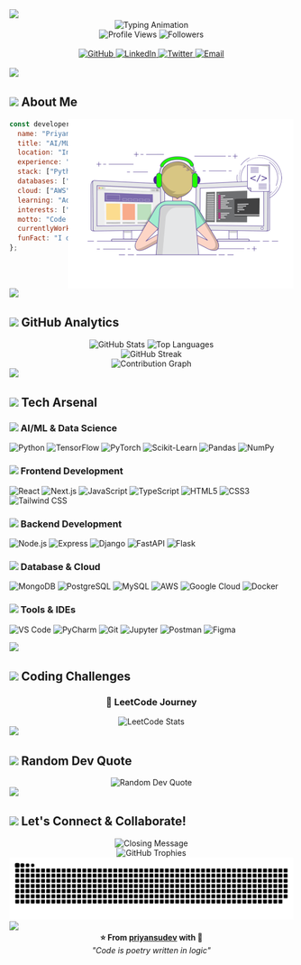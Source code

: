 <img src="https://capsule-render.vercel.app/api?type=waving&color=gradient&customColorList=12,12,8,16,30&height=250&section=header&text=Priyanshu%20Dev&fontSize=50&fontColor=FFFFFF&animation=twinkling&fontAlignY=35&desc=AI/ML%20Developer%20%7C%20Tech%20Innovator&descAlignY=55&descSize=18"/>

<!-- ANIMATED TYPING INTRO -->
<div align="center">
  <img src="https://readme-typing-svg.herokuapp.com?font=JetBrains+Mono&weight=600&size=32&duration=3500&pause=1000&color=6A5ACD&background=00000000&center=true&vCenter=true&multiline=true&width=700&height=120&lines=Welcome+to+my+Digital+Universe+%F0%9F%8C%8C;AI/ML+Engineer+%7C+Full+Stack+Developer;" alt="Typing Animation" />
</div>

<!-- VISIT COUNTER WITH ENHANCED STYLING -->
<div align="center">
  <img src="https://komarev.com/ghpvc/?username=priyanshudevs&color=6A5ACD&style=for-the-badge&label=PROFILE+VIEWS" alt="Profile Views"/>
  <img src="https://img.shields.io/github/followers/priyansudev?label=Followers&style=for-the-badge&color=6A5ACD&labelColor=1a1b27" alt="Followers"/>
</div>

<br>

<!-- ENHANCED SOCIAL LINKS WITH ANIMATIONS -->
<div align="center">
  <a href="https://github.com/priyansudev" target="_blank">
    <img src="https://img.shields.io/badge/GitHub-6A5ACD?style=for-the-badge&logo=github&logoColor=white&labelColor=1a1b27" alt="GitHub"/>
  </a>
  <a href="https://linkedin.com/in/priyanshudev1" target="_blank">
    <img src="https://img.shields.io/badge/-LinkedIn-6A5ACD?style=for-the-badge&logo=linkedin&logoColor=white&labelColor=1a1b27" alt="LinkedIn"/>
  </a>
  <a href="https://twitter.com/priyansudev" target="_blank">
    <img src="https://img.shields.io/badge/-Twitter-6A5ACD?style=for-the-badge&logo=twitter&logoColor=white&labelColor=1a1b27" alt="Twitter"/>
  </a>
  <a href="mailto:your.email@example.com" target="_blank">
    <img src="https://img.shields.io/badge/Email-6A5ACD?style=for-the-badge&logo=gmail&logoColor=white&labelColor=1a1b27" alt="Email"/>
  </a>
</div>

<br>

<!-- ANIMATED DIVIDER -->
<img src="https://user-images.githubusercontent.com/73097560/115834477-dbab4500-a447-11eb-908a-139a6edaec5c.gif">

## <img src="https://media.giphy.com/media/WUlplcMpOCEmTGBtBW/giphy.gif" width="35"> About Me

<img align="right" alt="Coding Animation" width="400" src="https://raw.githubusercontent.com/devSouvik/devSouvik/master/gif3.gif">

```javascript
const developer = {
  name: "Priyanshu Dev",
  title: "AI/ML Engineer & Full Stack Developer",
  location: "India 🇮🇳",
  experience: "Building intelligent solutions",
  stack: ["Python", "TensorFlow", "PyTorch", "React", "Node.js"],
  databases: ["MongoDB", "PostgreSQL", "MySQL"],
  cloud: ["AWS", "Google Cloud", "Azure"],
  learning: "Advanced Deep Learning & MLOps",
  interests: ["Computer Vision", "NLP", "Web Development"],
  motto: "Code with purpose, innovate with passion",
  currentlyWorking: "Next-gen AI applications",
  funFact: "I dream in Python and wake up in JavaScript! 🐍☕"
};
```

<br clear="right"/>

<!-- ANIMATED DIVIDER -->
<img src="https://user-images.githubusercontent.com/73097560/115834477-dbab4500-a447-11eb-908a-139a6edaec5c.gif">

## <img src="https://media.giphy.com/media/iY8CRBdQXODJSCERIr/giphy.gif" width="35"> GitHub Analytics

<div align="center">
  <img height="180em" src="https://github-readme-stats.vercel.app/api?username=priyansudev&show_icons=true&theme=tokyonight&hide_border=true&bg_color=1a1b27&title_color=6A5ACD&text_color=ffffff&icon_color=6A5ACD&border_radius=10" alt="GitHub Stats"/>
  <img height="180em" src="https://github-readme-stats.vercel.app/api/top-langs/?username=priyansudev&layout=compact&theme=tokyonight&hide_border=true&bg_color=1a1b27&title_color=6A5ACD&text_color=ffffff&border_radius=10" alt="Top Languages"/>
</div>

<div align="center">
  <img src="https://github-readme-streak-stats.herokuapp.com?user=priyansudev&theme=tokyonight&hide_border=true&background=1a1b27&stroke=6A5ACD&ring=6A5ACD&fire=ff6b6b&currStreakLabel=6A5ACD&sideNums=ffffff&currStreakNum=ffffff&dates=a9b1d6&sideLabels=a9b1d6&border_radius=10" alt="GitHub Streak"/>
</div>

<!-- CONTRIBUTION GRAPH -->
<div align="center">
  <img src="https://github-readme-activity-graph.vercel.app/graph?username=priyansudev&bg_color=1a1b27&color=6A5ACD&line=6A5ACD&point=ffffff&area=true&hide_border=true&custom_title=Contribution%20Activity&radius=10" alt="Contribution Graph"/>
</div>

<!-- ANIMATED DIVIDER -->
<img src="https://user-images.githubusercontent.com/73097560/115834477-dbab4500-a447-11eb-908a-139a6edaec5c.gif">

## <img src="https://media.giphy.com/media/VgCDAzcKvsR6OM0uWg/giphy.gif" width="35"> Tech Arsenal

### <img src="https://media.giphy.com/media/WFZvB7VIXBgiz3oDXE/giphy.gif" width="25"> AI/ML & Data Science
<p>
  <img src="https://img.shields.io/badge/Python-6A5ACD?style=for-the-badge&logo=python&logoColor=white&labelColor=1a1b27" alt="Python"/>
  <img src="https://img.shields.io/badge/TensorFlow-6A5ACD?style=for-the-badge&logo=tensorflow&logoColor=white&labelColor=1a1b27" alt="TensorFlow"/>
  <img src="https://img.shields.io/badge/PyTorch-6A5ACD?style=for-the-badge&logo=pytorch&logoColor=white&labelColor=1a1b27" alt="PyTorch"/>
  <img src="https://img.shields.io/badge/Scikit--Learn-6A5ACD?style=for-the-badge&logo=scikit-learn&logoColor=white&labelColor=1a1b27" alt="Scikit-Learn"/>
  <img src="https://img.shields.io/badge/Pandas-6A5ACD?style=for-the-badge&logo=pandas&logoColor=white&labelColor=1a1b27" alt="Pandas"/>
  <img src="https://img.shields.io/badge/NumPy-6A5ACD?style=for-the-badge&logo=numpy&logoColor=white&labelColor=1a1b27" alt="NumPy"/>
</p>

### <img src="https://media.giphy.com/media/ln7z2eWriiQAllfVcn/giphy.gif" width="25"> Frontend Development
<p>
  <img src="https://img.shields.io/badge/React-6A5ACD?style=for-the-badge&logo=react&logoColor=white&labelColor=1a1b27" alt="React"/>
  <img src="https://img.shields.io/badge/Next.js-6A5ACD?style=for-the-badge&logo=next.js&logoColor=white&labelColor=1a1b27" alt="Next.js"/>
  <img src="https://img.shields.io/badge/JavaScript-6A5ACD?style=for-the-badge&logo=javascript&logoColor=white&labelColor=1a1b27" alt="JavaScript"/>
  <img src="https://img.shields.io/badge/TypeScript-6A5ACD?style=for-the-badge&logo=typescript&logoColor=white&labelColor=1a1b27" alt="TypeScript"/>
  <img src="https://img.shields.io/badge/HTML5-6A5ACD?style=for-the-badge&logo=html5&logoColor=white&labelColor=1a1b27" alt="HTML5"/>
  <img src="https://img.shields.io/badge/CSS3-6A5ACD?style=for-the-badge&logo=css3&logoColor=white&labelColor=1a1b27" alt="CSS3"/>
  <img src="https://img.shields.io/badge/Tailwind_CSS-6A5ACD?style=for-the-badge&logo=tailwind-css&logoColor=white&labelColor=1a1b27" alt="Tailwind CSS"/>
</p>

### <img src="https://media.giphy.com/media/kdFc8fubgS31b8DsVu/giphy.gif" width="25"> Backend Development
<p>
  <img src="https://img.shields.io/badge/Node.js-6A5ACD?style=for-the-badge&logo=node.js&logoColor=white&labelColor=1a1b27" alt="Node.js"/>
  <img src="https://img.shields.io/badge/Express-6A5ACD?style=for-the-badge&logo=express&logoColor=white&labelColor=1a1b27" alt="Express"/>
  <img src="https://img.shields.io/badge/Django-6A5ACD?style=for-the-badge&logo=django&logoColor=white&labelColor=1a1b27" alt="Django"/>
  <img src="https://img.shields.io/badge/FastAPI-6A5ACD?style=for-the-badge&logo=fastapi&logoColor=white&labelColor=1a1b27" alt="FastAPI"/>
  <img src="https://img.shields.io/badge/Flask-6A5ACD?style=for-the-badge&logo=flask&logoColor=white&labelColor=1a1b27" alt="Flask"/>
</p>

### <img src="https://media.giphy.com/media/SS8CV2rQdlYNLtBCiF/giphy.gif" width="25"> Database & Cloud
<p>
  <img src="https://img.shields.io/badge/MongoDB-6A5ACD?style=for-the-badge&logo=mongodb&logoColor=white&labelColor=1a1b27" alt="MongoDB"/>
  <img src="https://img.shields.io/badge/PostgreSQL-6A5ACD?style=for-the-badge&logo=postgresql&logoColor=white&labelColor=1a1b27" alt="PostgreSQL"/>
  <img src="https://img.shields.io/badge/MySQL-6A5ACD?style=for-the-badge&logo=mysql&logoColor=white&labelColor=1a1b27" alt="MySQL"/>
  <img src="https://img.shields.io/badge/AWS-6A5ACD?style=for-the-badge&logo=amazon-aws&logoColor=white&labelColor=1a1b27" alt="AWS"/>
  <img src="https://img.shields.io/badge/Google_Cloud-6A5ACD?style=for-the-badge&logo=google-cloud&logoColor=white&labelColor=1a1b27" alt="Google Cloud"/>
  <img src="https://img.shields.io/badge/Docker-6A5ACD?style=for-the-badge&logo=docker&logoColor=white&labelColor=1a1b27" alt="Docker"/>
</p>

### <img src="https://media.giphy.com/media/kH1DBkPNyZPOk0BxrM/giphy.gif" width="25"> Tools & IDEs
<p>
  <img src="https://img.shields.io/badge/VS_Code-6A5ACD?style=for-the-badge&logo=visual-studio-code&logoColor=white&labelColor=1a1b27" alt="VS Code"/>
  <img src="https://img.shields.io/badge/PyCharm-6A5ACD?style=for-the-badge&logo=pycharm&logoColor=white&labelColor=1a1b27" alt="PyCharm"/>
  <img src="https://img.shields.io/badge/Git-6A5ACD?style=for-the-badge&logo=git&logoColor=white&labelColor=1a1b27" alt="Git"/>
  <img src="https://img.shields.io/badge/Jupyter-6A5ACD?style=for-the-badge&logo=jupyter&logoColor=white&labelColor=1a1b27" alt="Jupyter"/>
  <img src="https://img.shields.io/badge/Postman-6A5ACD?style=for-the-badge&logo=postman&logoColor=white&labelColor=1a1b27" alt="Postman"/>
  <img src="https://img.shields.io/badge/Figma-6A5ACD?style=for-the-badge&logo=figma&logoColor=white&labelColor=1a1b27" alt="Figma"/>
</p>

<!-- ANIMATED DIVIDER -->
<img src="https://user-images.githubusercontent.com/73097560/115834477-dbab4500-a447-11eb-908a-139a6edaec5c.gif">

## <img src="https://media.giphy.com/media/j2pOGeGYKe2xCCKwfi/giphy.gif" width="35"> Coding Challenges

<div align="center">
  <h3>🧠 LeetCode Journey</h3>
  <img src="https://leetcard.jacoblin.cool/priyanshudev?theme=dark&font=Roboto&ext=heatmap&width=600" alt="LeetCode Stats" />
</div>


<!-- ANIMATED DIVIDER -->
<img src="https://user-images.githubusercontent.com/73097560/115834477-dbab4500-a447-11eb-908a-139a6edaec5c.gif">

## <img src="https://media.giphy.com/media/QssGEmpkyEOhBCb7e1/giphy.gif" width="35"> Random Dev Quote

<div align="center">
  <img src="https://quotes-github-readme.vercel.app/api?type=horizontal&theme=tokyonight&border=true&bg_color=1a1b27&color=6A5ACD&border_color=6A5ACD" alt="Random Dev Quote"/>
</div>

<!-- ANIMATED DIVIDER -->
<img src="https://user-images.githubusercontent.com/73097560/115834477-dbab4500-a447-11eb-908a-139a6edaec5c.gif">

## <img src="https://media.giphy.com/media/ObNTw8Uzwy6KQ/giphy.gif" width="35"> Let's Connect & Collaborate!

<div align="center">
  <img src="https://readme-typing-svg.herokuapp.com?font=JetBrains+Mono&weight=400&size=22&duration=4000&pause=1000&color=6A5ACD&background=00000000&center=true&vCenter=true&width=600&lines=Always+open+to+interesting+conversations!;Let's+build+something+amazing+together!;Feel+free+to+reach+out+anytime!;Coffee+%26+Code+discussions+welcome!+%E2%98%95" alt="Closing Message"/>
</div>

<!-- GITHUB TROPHIES -->
<div align="center">
  <img src="https://github-profile-trophy.vercel.app/?username=priyansudev&theme=discord&no-frame=true&no-bg=true&margin-w=4&row=1" alt="GitHub Trophies"/>
</div>

<!-- SNAKE ANIMATION -->
<div align="center">
  <img src="https://raw.githubusercontent.com/platane/snk/output/github-contribution-grid-snake-dark.svg" alt="Snake Animation"/>
</div>

<!-- FOOTER WITH ENHANCED WAVE -->
<img src="https://capsule-render.vercel.app/api?type=waving&color=gradient&customColorList=12,12,8,16,30&height=150&section=footer&animation=twinkling&reversal=true"/>

<div align="center">
  <b>⭐ From <a href="https://github.com/priyansudev">priyansudev</a> with 💜</b>
  <br>
  <i>"Code is poetry written in logic"</i>
</div>

